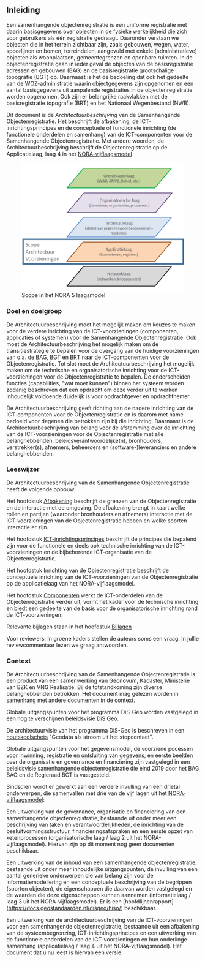 ## Inleiding

Een samenhangende objectenregistratie is een uniforme registratie met daarin basisgegevens over objecten in de fysieke werkelijkheid die zich voor gebruikers als één registratie gedraagt. Daaronder verstaan we objecten die in het terrein zichtbaar zijn, zoals gebouwen, wegen, water, spoorlijnen en bomen, terreindelen, aangevuld met enkele (administratieve) objecten als woonplaatsen, gemeentegrenzen en openbare ruimten. In de objectenregistratie gaan in ieder geval de objecten van de basisregistratie adressen en gebouwen (BAG) en de basisregistratie grootschalige topografie (BGT) op. Daarnaast is het de bedoeling dat ook het gedeelte van de WOZ-administratie waarin objectgegevens zijn opgenomen en een aantal basisgegevens uit aanpalende registraties in de objectenregistratie worden opgenomen. Ook zijn er belangrijke raakvlakken met de basisregistratie topografie (BRT) en het Nationaal Wegenbestand (NWB).

Dit document is de *Architectuurbeschrijving* van de Samenhangende Objectenregistratie. Het beschrijft de afbakening, de ICT-inrichtingsprincipes en de conceptuele of functionele inrichting (de functionele onderdelen en samenhang) van de ICT-componenten voor de Samenhangende Objectenregistratie. Met andere woorden, de Architectuurbeschrijving beschrijft de Objectenregistratie op de Applicatielaag, laag 4 in het [NORA-vijflaagsmodel](https://www.noraonline.nl/wiki/Vijflaagsmodel)

<figure id="scope in nora5laagsmodel">
    <img src="media/scope-in-nora5laagsmodel.PNG" alt="scope in nora5laagsmodel">
    <figcaption>Scope in het NORA 5 laagsmodel</figcaption>
</figure>

### Doel en doelgroep

De Architectuurbeschrijving moet het mogelijk maken om  keuzes te maken voor de verdere inrichting van de ICT-voorzieningen (componenten, applicaties of systemen) voor de Samenhangende Objectenregistratie. Ook moet de Architectuurbeschrijving het mogelijk maken om de transitiestrategie te bepalen voor de overgang van de huidige voorzieningen van o.a. de BAG, BGT en BRT naar de ICT-componenten voor de Objectenregistratie. Tot slot moet de Architectuurbeschrijving het mogelijk maken om de technische en organisatorische inrichting voor de ICT-voorzieningen voor de Objectenregistratie te bepalen. De onderscheiden functies (capabilities, "wat moet kunnen") binnen het systeem worden zodanig beschreven dat een opdracht om deze verder uit te werken inhoudelijk voldoende duidelijk is voor opdrachtgever en opdrachtnemer.

De Architectuurbeschrijving geeft richting aan de nadere inrichting van de ICT-componenten voor de Objectenregistratie en is daarom met name bedoeld voor degenen die betrokken zijn bij die inrichting. Daarnaast is de Architectuurbeschrijving van belang voor de afstemming over de inrichting van de ICT-voorzieningen voor de Objectenregistratie met alle belanghebbenden: beleidsverantwoordelijke(n), bronhouders, verstrekker(s), afnemers, beheerders en (software-)leveranciers en andere belanghebbenden.

### Leeswijzer

De Architectuurbeschrijving van de Samenhangende Objectenregistratie heeft de volgende opbouw:

Het hoofdstuk [Afbakening](#afbakening) beschrijft de grenzen van de Objectenregistratie en de interactie met de omgeving. De afbakening brengt in kaart welke rollen en partijen (waaronder bronhouders en afnemers) interactie met de ICT-voorzieningen van de Objectenregistratie hebben en welke soorten interactie er zijn.

Het hoofdstuk [ICT-inrichtingsprincipes](#ict-inrichtingsprincipes) beschrijft de principes die bepalend zijn voor de functionele en deels ook technische inrichting van de ICT-voorzieningen en de bijbehorende ICT-organisatie van de Objectenregistratie.  

Het hoofdstuk [Inrichting van de Objectenregistratie](#inrichting-van-de-objectenregistratie) beschrijft de conceptuele inrichting van de ICT-voorzieningen van de Objectenregistratie op de applicatielaag van het NORA-vijflaagsmodel.

Het hoofdstuk [Componenten](#componenten) werkt de ICT-onderdelen van de Objectenregistratie verder uit, vormt het kader voor de technische inrichting en biedt een gedeelte van de basis voor de organisatorische inrichting rond de ICT-voorzieningen.

Relevante bijlagen staan in het hoofdstuk [Bijlagen](#bijlagen-principes)

<p class='note'>
     Voor reviewers: In groene kaders stellen de auteurs soms een vraag. In jullie reviewcommentaar lezen we graag antwoorden.
</p>

### Context

De Architectuurbeschrijving van de Samenhangende Objectenregistratie is een product van een samenwerking van Geonovum, Kadaster, Ministerie van BZK en VNG Realisatie. Bij de totstandkoming zijn diverse belanghebbenden betrokken. Het document mag gelezen worden in samenhang met andere documenten in de context. 

Globale uitgangspunten voor het programma DiS-Geo worden vastgelegd in een nog te verschijnen beleidsvisie DiS Geo.

De architectuurvisie van het programma DiS-Geo is beschreven in een  [houtskoolschets](https://www.geobasisregistraties.nl/documenten/publicatie/2020/07/16/houtskoolschets-architectuurvisie-dis-geo) "Geodata als stroom uit het stopcontact".

Globale uitgangspunten voor het gegevensmodel, de voorziene pocessen voor inwinning, registratie en ontsluiting van gegevens, en eerste beelden over de organisatie en governance en financiering zijn vastgelegd in een beleidsvisie samenhangende objectenregistratie die eind 2019 door het BAG BAO en de Regieraad BGT is vastgesteld.

Sindsdien wordt er gewerkt aan een verdere invulling van een drietal onderwerpen, die samenvallen met drie van de vijf lagen uit het [NORA-vijflaagsmodel](#nora5laagsmodel):

Een uitwerking van de governance, organisatie en financiering van een samenhangende objectenregistratie, bestaande uit onder meer een beschrijving van taken en verantwoordelijkheden, de inrichting van de besluitvormingsstructuur, financieringsafspraken en een eerste opzet van ketenprocessen (organisatorische laag / laag 2 uit het NORA-vijflaagsmodel). Hiervan zijn op dit moment nog geen documenten beschikbaar.

Een uitwerking van de inhoud van een samenhangende objectenregistratie, bestaande uit onder meer inhoudelijke uitgangspunten, de invulling van een aantal generieke onderwerpen die van belang zijn voor de informatiemodellering en een conceptuele beschrijving van de begrippen (soorten objecten), de eigenschappen die daarvan worden vastgelegd en de waarden die deze eigenschappen kunnen aannemen (informatielaag / laag 3 uit het NORA-vijflaagsmodel). Er is een [hoofdlijnenrapport] (https://docs.geostandaarden.nl/disgeo/hiso/) beschikbaar.   

Een uitwerking van de architectuurbeschrijving van de ICT-voorzieningen voor een samenhangende objectenregistratie, bestaande uit een afbakening van de systeembegrenzing, ICT-inrichtingsprincipes en een uitwerking van de functionele onderdelen van de ICT-voorzieningen en hun onderlinge samenhang (applicatielaag / laag 4 uit het NORA-vijflaagsmodel). Het document dat u nu leest is hiervan een versie.

